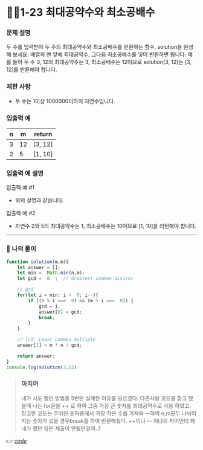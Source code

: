 # 👩‍💻1-23 최대공약수와 최소공배수
### 문제 설명

두 수를 입력받아 두 수의 최대공약수와 최소공배수를 반환하는 함수, solution을 완성해 보세요. 배열의 맨 앞에 최대공약수, 그다음 최소공배수를 넣어 반환하면 됩니다. 예를 들어 두 수 3, 12의 최대공약수는 3, 최소공배수는 12이므로 solution(3, 12)는 [3, 12]를 반환해야 합니다.

### 제한 사항

-   두 수는 1이상 1000000이하의 자연수입니다.

### 입출력 예
|n  | m |return |
|--|--|--|
| 3 | 12 |[3, 12] |
| 2 | 5 | [1, 10]|



### 입출력 예 설명

입출력 예 #1  
- 위의 설명과 같습니다.

입출력 예 #2  
- 자연수 2와 5의 최대공약수는 1, 최소공배수는 10이므로 [1, 10]을 리턴해야 합니다.

---
### 👤 나의 풀이
```js
function solution(m,m){
	let answer = [];
	let min =  Math.min(n,m);
	let gcd =  0  ;  // Greatest common divisor

	// gcd
	for(let i = min; i >  0; i--){
		if ((n % i ===  0) && (m % i ===  0)) {
			gcd = i;
			answer[0] = gcd;
			break;
		}
	}

	// lcd: Least common multiple
	answer[1] = m * n / gcd;

	return answer;
}
console.log(solution(3,12) 

```
> ### 마치며
> 내가 시도 했던 방법중 5번만 실패한 이유를 모르겠다. 다른사람 코드를 참고 했을때 나는 for문을 ++ 로 하여 그중 가장 큰 숫자를 최대공약수로 사용 하였고. 참고한 코드는 주어진 숫자중에서 가장 작은 수를 가져와 --하여 n,m모두 나뉘어 지는 숫자가 있을 경우break를 하여 반환해줬다. ++이냐 -- 이냐의 차이인데 왜 내가 했던 답은 제출이 안됬던걸까..?

👉 [*code*](https://github.com/gay0ung/Algorithm/blob/master/PROGRAMMERS/LEVEL_01/%E2%9C%A8%20code-re/23_%EC%B5%9C%EB%8C%80%EA%B3%B5%EC%95%BD%EC%88%98%EC%99%80%20%EC%B5%9C%EC%86%8C%EA%B3%B5%EB%B0%B0%EC%88%98.html) 


